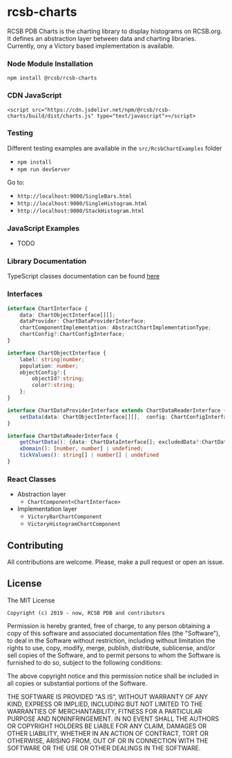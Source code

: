 # rcsb-charts

RCSB PDB Charts is the charting library to display histograms on RCSB.org. It defines an abstraction layer between data and charting libraries. 
Currently, ony a Victory based implementation is available.

### Node Module Installation
`npm install @rcsb/rcsb-charts`

### CDN JavaScript
`<script src="https://cdn.jsdelivr.net/npm/@rcsb/rcsb-charts/build/dist/charts.js" type="text/javascript"></script>`

### Testing 
Different testing examples are available in the `src/RcsbChartExamples` folder
- `npm install`
- `npm run devServer`

Go to:

- `http://localhost:9000/SingleBars.html`
- `http://localhost:9000/SingleHistogram.html`
- `http://localhost:9000/StackHistogram.html`


### JavaScript Examples
- TODO

### Library Documentation
TypeScript classes documentation can be found [here](https://rcsb.github.io/rcsb-charts/)


### Interfaces 
```typescript
interface ChartInterface {
    data: ChartObjectInterface[][];
    dataProvider: ChartDataProviderInterface;
    chartComponentImplementation: AbstractChartImplementationType;
    chartConfig?:ChartConfigInterface;
}
```

```typescript
interface ChartObjectInterface {
    label: string|number;
    population: number;
    objectConfig?:{
        objectId?:string;
        color?:string;
    };
}
```

```typescript
interface ChartDataProviderInterface extends ChartDataReaderInterface {
    setData(data: ChartObjectInterface[][],  config: ChartConfigInterface): void;
}

interface ChartDataReaderInterface {
    getChartData(): {data: ChartDataInterface[]; excludedData?:ChartDataInterface[]}
    xDomain(): [number, number] | undefined;
    tickValues(): string[] | number[] | undefined
}
```

### React Classes
- Abstraction layer
  - `ChartComponent<ChartInterface>` 
- Implementation layer
  - `VictoryBarChartComponent`
  - `VictoryHistogramChartComponent`


Contributing
---
All contributions are welcome. Please, make a pull request or open an issue.

License
---

The MIT License

    Copyright (c) 2019 - now, RCSB PDB and contributors

Permission is hereby granted, free of charge, to any person obtaining a copy
of this software and associated documentation files (the "Software"), to deal
in the Software without restriction, including without limitation the rights
to use, copy, modify, merge, publish, distribute, sublicense, and/or sell
copies of the Software, and to permit persons to whom the Software is
furnished to do so, subject to the following conditions:

The above copyright notice and this permission notice shall be included in
all copies or substantial portions of the Software.

THE SOFTWARE IS PROVIDED "AS IS", WITHOUT WARRANTY OF ANY KIND, EXPRESS OR
IMPLIED, INCLUDING BUT NOT LIMITED TO THE WARRANTIES OF MERCHANTABILITY,
FITNESS FOR A PARTICULAR PURPOSE AND NONINFRINGEMENT. IN NO EVENT SHALL THE
AUTHORS OR COPYRIGHT HOLDERS BE LIABLE FOR ANY CLAIM, DAMAGES OR OTHER
LIABILITY, WHETHER IN AN ACTION OF CONTRACT, TORT OR OTHERWISE, ARISING FROM,
OUT OF OR IN CONNECTION WITH THE SOFTWARE OR THE USE OR OTHER DEALINGS IN
THE SOFTWARE.
